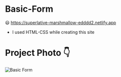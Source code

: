 # Basic-Form
 😃 https://superlative-marshmallow-edddd2.netlify.app
  - I used HTML-CSS while creating this site
# Project Photo 👇
  ![Basic Form](https://user-images.githubusercontent.com/106542921/187648099-b199dd43-0dfb-4268-80db-733c55d1200e.png)
